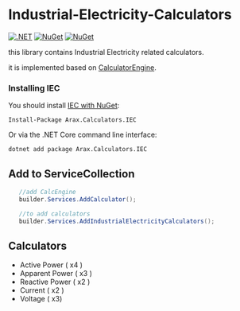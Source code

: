 # Industrial-Electricity-Calculators
[![.NET](https://github.com/araxis/Industrial-Electricity-Calculators/actions/workflows/dotnet.yml/badge.svg)](https://github.com/araxis/Industrial-Electricity-Calculators/actions/workflows/dotnet.yml)
[![NuGet](https://img.shields.io/nuget/vpre/Arax.Calculators.IEC.svg)](https://www.nuget.org/packages/Arax.Calculators.IEC)
[![NuGet](https://img.shields.io/nuget/dt/Arax.Calculators.IEC.svg)](https://www.nuget.org/packages/Arax.Calculators.IEC) 

this library contains Industrial Electricity related calculators.

it is implemented based on [CalculatorEngine](https://github.com/araxis/CalculatorEngine).

### Installing IEC

You should install [IEC with NuGet](https://www.nuget.org/packages/Arax.Calculators.IEC):

    Install-Package Arax.Calculators.IEC
    
Or via the .NET Core command line interface:

    dotnet add package Arax.Calculators.IEC

## Add to ServiceCollection

```csharp
   //add CalcEngine
   builder.Services.AddCalculator();

   //to add calculators 
   builder.Services.AddIndustrialElectricityCalculators();
```

## Calculators

*   Active Power ( x4 )
*   Apparent Power ( x3 )
*   Reactive Power ( x2 )
*   Current ( x2 )
*   Voltage ( x3)
